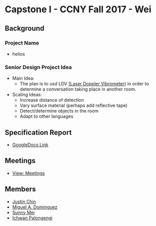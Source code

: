 # Capstone I - CCNY Fall 2017 - Wei

## Background

### Project Name
- helios

### Senior Design Project Idea

- Main Idea:
	- The plan is to usd LDV [(Laser Doppler Vibrometer)](http://www.polytec.com/us/solutions/vibration-measurement/basic-principles-of-vibrometry/) in order to determine a conversation taking place in another room. 
- Scaling Ideas:
	- Increase distance of detection
	- Vary surface material (perhaps add reflective tape)
	- Detect/determine objects in the room
	- Adapt to other languages

## Specification Report
- [GoogleDocs Link](https://docs.google.com/document/d/1MODgFBAmrPI_2PXS4SshltVS8bHBz-O9JDveyJbtV4E/edit?usp=sharing)

## Meetings

- [View: Meetings](meetings.md)

## Members
- [Justin Chin](https://github.com/justinfchin)
- [Miguel A. Dominguez](https://github.com/Miguel75An)
- [Sunny Mei](https://github.com/Sunny3oy)
- [Ichwan Palongengi](https://github.com/ipalongengi)
